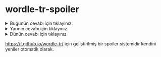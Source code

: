 # wordle-tr-spoiler

<details>
  <summary>Bugünün cevabı için tıklayınız.</summary>
  <br>
    <b> lazut </b>
</details>

<details>
  <summary>Yarının cevabı için tıklayınız</summary>
  <br>
   <b> kayaç </b>
</details>

<details>
  <summary>Dünün cevabı için tıklayınız </summary>
  <br>
  <b> itmam </b>
</details>

https://f.github.io/wordle-tr/ için geliştirilmiş bir spoiler sistemidir kendini yeniler otomatik olarak.

